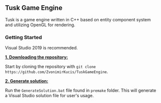 ## Tusk Game Engine

Tusk is a game engine written in C++ based on entity component system and utilizing OpenGL for rendering.

### Getting Started

Visual Studio 2019 is recommended.

<ins>**1. Downloading the repository:**</ins>

Start by cloning the repository with `git clone https://github.com/ZvonimirKucis/TuskGameEngine`.

<ins>**2. Generate solution:**</ins>

Run the `GenerateSolution.bat` file found in `premake` folder. This will generate a Visual Studio solution file for user's usage.